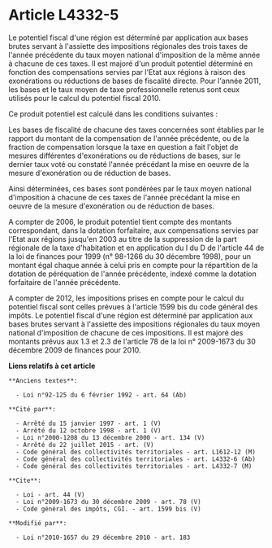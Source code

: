 # Article L4332-5

Le potentiel fiscal d'une région est déterminé par application aux bases brutes servant à l'assiette des impositions
régionales des trois taxes de l'année précédente du taux moyen national d'imposition de la même année à chacune de ces taxes.
Il est majoré d'un produit potentiel déterminé en fonction des compensations servies par l'Etat aux régions à raison des
exonérations ou réductions de bases de fiscalité directe. Pour l'année 2011, les bases et le taux moyen de taxe
professionnelle retenus sont ceux utilisés pour le calcul du potentiel fiscal 2010. 

Ce produit potentiel est calculé dans les conditions suivantes : 

Les bases de fiscalité de chacune des taxes concernées sont établies par le rapport du montant de la compensation de l'année
précédente, ou de la fraction de compensation lorsque la taxe en question a fait l'objet de mesures différentes
d'exonérations ou de réductions de bases, sur le dernier taux voté ou constaté l'année précédant la mise en oeuvre de la
mesure d'exonération ou de réduction de bases. 

Ainsi déterminées, ces bases sont pondérées par le taux moyen national d'imposition à chacune de ces taxes de l'année
précédant la mise en oeuvre de la mesure d'exonération ou de réduction de bases.

A compter de 2006, le produit potentiel tient compte des montants correspondant, dans la dotation forfaitaire, aux
compensations servies par l'Etat aux régions jusqu'en 2003 au titre de la suppression de la part régionale de la taxe
d'habitation et en application du I du D de l'article 44 de la loi de finances pour 1999 (n° 98-1266 du 30 décembre 1998),
pour un montant égal chaque année à celui pris en compte pour la répartition de la dotation de péréquation de l'année
précédente, indexé comme la dotation forfaitaire de l'année précédente.

A compter de 2012, les impositions prises en compte pour le calcul du potentiel fiscal sont celles prévues à l'article 1599
bis du code général des impôts. Le potentiel fiscal d'une région est déterminé par application aux bases brutes servant à
l'assiette des impositions régionales du taux moyen national d'imposition de chacune de ces impositions. Il est majoré des
montants prévus aux 1.3 et 2.3 de l'article 78 de la loi n° 2009-1673 du 30 décembre 2009 de finances pour 2010.

**Liens relatifs à cet article**

	**Anciens textes**:

	  - Loi n°92-125 du 6 février 1992 - art. 64 (Ab)

	**Cité par**:

	  - Arrêté du 15 janvier 1997 - art. 1 (V)
	  - Arrêté du 12 octobre 1998 - art. 1 (V)
	  - Loi n°2000-1208 du 13 décembre 2000 - art. 134 (V)
	  - Arrêté du 22 juillet 2015 - art. (V)
	  - Code général des collectivités territoriales - art. L1612-12 (M)
	  - Code général des collectivités territoriales - art. L4332-6 (Ab)
	  - Code général des collectivités territoriales - art. L4332-7 (M)

	**Cite**:

	  - Loi - art. 44 (V)
	  - Loi n°2009-1673 du 30 décembre 2009 - art. 78 (V)
	  - Code général des impôts, CGI. - art. 1599 bis (V)

	**Modifié par**:

	  - Loi n°2010-1657 du 29 décembre 2010 - art. 183
